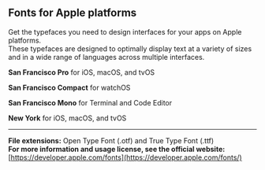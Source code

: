 ## Fonts for Apple platforms

Get the typefaces you need to design interfaces for your apps on Apple platforms. <br/>
These typefaces are designed to optimally display text at a variety of sizes and in a wide range of languages across multiple interfaces.

__San Francisco Pro__ for iOS, macOS, and tvOS

__San Francisco Compact__ for watchOS

__San Francisco Mono__ for Terminal and Code Editor

__New York__ for iOS, macOS, and tvOS

---

__File extensions:__ Open Type Font (.otf) and True Type Font (.ttf) <br/>
__For more information and usage license, see the official website:__ [https://developer.apple.com/fonts](https://developer.apple.com/fonts/)
